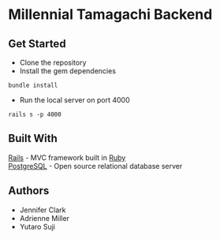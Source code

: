 # Millennial Tamagachi Backend

## Get Started
+ Clone the repository
+ Install the gem dependencies
```
bundle install
```
+ Run the local server on port 4000
```
rails s -p 4000
```

## Built With
[Rails](https://rubyonrails.org/) - MVC framework built in [Ruby](https://www.ruby-lang.org/en/)\
[PostgreSQL](https://www.postgresql.org/) - Open source relational database server

## Authors
+ Jennifer Clark
+ Adrienne Miller 
+ Yutaro Suji
